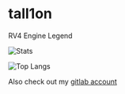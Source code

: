 # tall1on

RV4 Engine Legend

![Stats](https://github-readme-stats-two-ashen-12.vercel.app/api?username=tall1on&show_icons=true&locale=en&theme=github_dark#gh-dark-mode-only)

![Top Langs](https://github-readme-stats-two-ashen-12.vercel.app/api/top-langs?username=tall1on&show_icons=true&locale=en&layout=compact&theme=github_dark#gh-dark-mode-only)

Also check out my [gitlab account](https://gitlab.com/T4llion)
